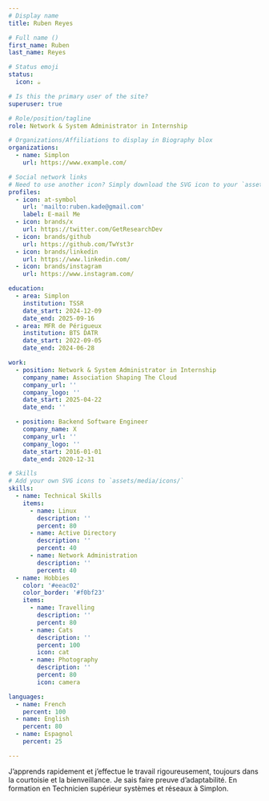 ```yaml
---
# Display name
title: Ruben Reyes

# Full name ()
first_name: Ruben
last_name: Reyes

# Status emoji
status:
  icon: ☕️

# Is this the primary user of the site?
superuser: true

# Role/position/tagline
role: Network & System Administrator in Internship

# Organizations/Affiliations to display in Biography blox
organizations:
  - name: Simplon
    url: https://www.example.com/

# Social network links
# Need to use another icon? Simply download the SVG icon to your `assets/media/icons/` folder.
profiles:
  - icon: at-symbol
    url: 'mailto:ruben.kade@gmail.com'
    label: E-mail Me
  - icon: brands/x
    url: https://twitter.com/GetResearchDev
  - icon: brands/github
    url: https://github.com/TwYst3r
  - icon: brands/linkedin
    url: https://www.linkedin.com/
  - icon: brands/instagram
    url: https://www.instagram.com/

education:
  - area: Simplon
    institution: TSSR
    date_start: 2024-12-09
    date_end: 2025-09-16
  - area: MFR de Périgueux
    institution: BTS DATR
    date_start: 2022-09-05
    date_end: 2024-06-28

work:
  - position: Network & System Administrator in Internship
    company_name: Association Shaping The Cloud
    company_url: ''
    company_logo: ''
    date_start: 2025-04-22
    date_end: ''

  - position: Backend Software Engineer
    company_name: X
    company_url: ''
    company_logo: ''
    date_start: 2016-01-01
    date_end: 2020-12-31

# Skills
# Add your own SVG icons to `assets/media/icons/`
skills:
  - name: Technical Skills
    items:
      - name: Linux
        description: ''
        percent: 80
      - name: Active Directory 
        description: ''
        percent: 40
      - name: Network Administration
        description: ''
        percent: 40
  - name: Hobbies
    color: '#eeac02'
    color_border: '#f0bf23'
    items:
      - name: Travelling
        description: ''
        percent: 80
      - name: Cats
        description: ''
        percent: 100
        icon: cat
      - name: Photography
        description: ''
        percent: 80
        icon: camera

languages:
  - name: French
    percent: 100
  - name: English
    percent: 80
  - name: Espagnol
    percent: 25

---
```

J’apprends rapidement et j’effectue le travail rigoureusement, toujours dans la courtoisie et la bienveillance. Je sais faire preuve d’adaptabilité. En formation en Technicien supérieur systèmes et réseaux à Simplon. 
